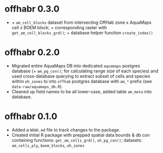 # offhabr 0.3.0

* \+ `am_cell_blocks` dataset from intersecting OffHab zone x AquaMaps cell x BOEM block; \+ corresponding raster with `get_am_cell_blocks_grd()`; \+ database helper function  `create_index()`

# offhabr 0.2.0

* Migrated entire AquaMaps DB into dedicated `aquamaps` postgres database (\+ `am_pg_con()`; for calculating range size of each species) and used cross-database querying to extract subset of cells and species within `oh_zones` to into `offhab` postgres database with `am_*` prefix (see `data-raw/aquamaps_db.R`).
* Cleaned up field names to be all lower-case, added table `am_meta` into database.

# offhabr 0.1.0

* Added a `NEWS.md` file to track changes to the package.
* Created initial R package with prepped spatial data bounds & db con containing functions: `get_am_cells_grd()`, `oh_pg_con()`; datasets: `am_cells_ply`, `boem_blocks`, `oh_zones`


